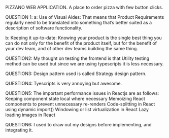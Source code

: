 PIZZANO WEB APPLICATION.
A place to order pizza with few button clicks.

QUESTION 1: 
a: Use of Visual Aides: That means that Product Requirements regularly need to be translated into something that’s better suited as a description of software functionality.

b: Keeping it up-to-date: Knowing your product is the single best thing you can do not only for the benefit of the product itself, but for the benefit of your dev team, and of other dev teams building the same thing.

QUESTION2: My thought on testing the frontend is that Utility testing method can be used but since we are using typescripts it is less necessary.

QUESTION3: Design pattern used is called Strategy design pattern.

QUESTION4: Tyescripts is very annoying but awesome.

QUESTION5: The important performance issues in Reactjs are as follows:
Keeping component state local where necessary
Memoizing React components to prevent unnecessary re-renders
Code-splitting in React using dynamic import()
Windowing or list virtualization in React
Lazy loading images in React

QUESTION6: I used to draw out my designs before implementing, and integrating it.
 